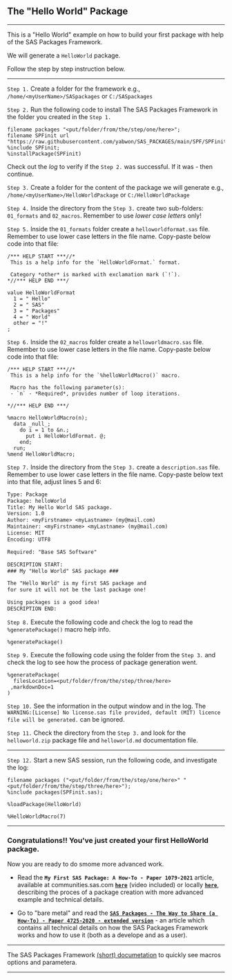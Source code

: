   
## The "Hello World" Package

---

This is a "Hello World" example on how to build your first package with help of the SAS Packages Framework.

We will generate a `HelloWorld` package.

Follow the step by step instruction below.

---

`Step 1.` Create a folder for the framework e.g.,
          `/home/<myUserName>/SASpackages` or `C:/SASpackages`

`Step 2.` Run the following code to install The SAS Packages Framework
          in the folder you created in the `Step 1.`

```sas
filename packages "<put/folder/from/the/step/one/here>";
filename SPFinit url "https://raw.githubusercontent.com/yabwon/SAS_PACKAGES/main/SPF/SPFinit.sas";
%include SPFinit;
%installPackage(SPFinit)
```
 
Check out the *log* to verify if the `Step 2.` was successful.
If it was - then continue.


`Step 3.` Create a folder for the content of the package we will generate e.g.,
          `/home/<myUserName>/HelloWorldPackage` or `C:/HelloWorldPackage`

`Step 4.` Inside the directory from the `Step 3.` create two sub-folders: `01_formats`
          and `02_macros`. Remember to use *lower case letters* only!     

`Step 5.` Inside the `01_formats` folder create a `helloworldformat.sas` file.
          Remember to use lower case letters in the file name. Copy-paste below code
          into that file:

```sas
/*** HELP START ***//*
 This is a help info for the `HelloWorldFormat.` format.
 
 Category *other* is marked with exclamation mark (`!`).
*//*** HELP END ***/

value HelloWorldFormat
  1 = " Hello"
  2 = " SAS"
  3 = " Packages"
  4 = " World"
  other = "!"
;
```

`Step 6.` Inside the `02_macros` folder create a `helloworldmacro.sas` file.
          Remember to use lower case letters in the file name. Copy-paste below code
          into that file:
```sas
/*** HELP START ***//*
 This is a help info for the `%helloWorldMacro()` macro.
 
 Macro has the following parameter(s):
 - `n` - *Required*, provides number of loop iterations.
 
*//*** HELP END ***/

%macro HelloWorldMacro(n);
  data _null_;
    do i = 1 to &n.;
      put i HelloWorldFormat. @; 
    end;
  run;
%mend HelloWorldMacro;
```


`Step 7.` Inside the directory from the `Step 3.` create a `description.sas` file. 
          Remember to use lower case letters in the file name. Copy-paste below text
          into that file, adjust lines 5 and 6:    
```txt
Type: Package
Package: helloWorld
Title: My Hello World SAS package.
Version: 1.0
Author: <myFirstname> <myLastname> (my@mail.com)
Maintainer: <myFirstname> <myLastname> (my@mail.com)
License: MIT
Encoding: UTF8

Required: "Base SAS Software"

DESCRIPTION START:
### My "Hello World" SAS package ###

The "Hello World" is my first SAS package and 
for sure it will not be the last package one!

Using packages is a good idea!
DESCRIPTION END:
```

`Step 8.` Execute the following code and check the log 
          to read the `%generatePackage()` macro help info.

```sas
%generatePackage()
```

`Step 9.` Execute the following code using the folder 
          from the `Step 3.` and check the log to see how 
          the process of package generation went.

```sas
%generatePackage(
  filesLocation=<put/folder/from/the/step/three/here>
 ,markdownDoc=1
)
```

`Step 10.` See the information in the output window and in the log.
           The `WARNING:[License] No license.sas file provided, default (MIT) licence file will be generated.` can be ignored.

`Step 11.` Check the directory from the `Step 3.` and look for the `helloworld.zip` package file and `helloworld.md` documentation file.

---

`Step 12.` Start a new SAS session, run the following code, and investigate the log:

```sas
filename packages ("<put/folder/from/the/step/one/here>" "<put/folder/from/the/step/three/here>");
%include packages(SPFinit.sas);

%loadPackage(HelloWorld)

%HelloWorldMacro(7)
```

---

### Congratulations!! You've just created your first HelloWorld package.

Now you are ready to do smome more advanced work.

- Read the **`My First SAS Package: A How-To - Paper 1079-2021`** article, available at communities.sas.com [**`here`**](https://communities.sas.com/t5/SAS-Global-Forum-Proceedings/My-First-SAS-Package-A-How-To/ta-p/726319 "My First SAS Package: A How-To + Video") (video included) or locally [**`here`**](https://github.com/yabwon/SAS_PACKAGES/blob/main/SPF/Documentation/Paper_1079-2021/My%20First%20SAS%20Package%20-%20a%20How%20To.pdf "My First SAS Package: A How-To"), describing the proces of a package creation with more advanced example and technical details.

- Go to "bare metal" and read the [**`SAS Packages - The Way to Share (a How-To) - Paper 4725-2020 - extended version`**](https://github.com/yabwon/SAS_PACKAGES/blob/main/SPF/Documentation/SAS(r)%20packages%20-%20the%20way%20to%20share%20(a%20how%20to)-%20Paper%204725-2020%20-%20extended.pdf "SAS packages - the way to share") - an article which contains all technical details on how the SAS Packages Framework works and how to use it (both as a develope and as a user).

---

The SAS Packages Framework [(short) documetation](https://github.com/yabwon/SAS_PACKAGES/blob/main/SPF/SPFinit.md) to quickly see macros options and parametera.

---


